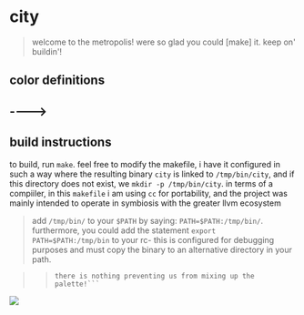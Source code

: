 # city
> welcome to the metropolis!
> were so glad you could [make] it.
> keep on' buildin'!


## color definitions

## ---->

## build instructions 
to build, run ```make```.
feel free to modify the makefile,
i have it configured in such a way where the resulting binary 
```city``` is linked to ```/tmp/bin/city```, and if this directory
does not exist, we ```mkdir -p /tmp/bin/city```.
in terms of a compiiler, in this ```makefile``` i am using ```cc``` for portability,
and the project was mainly intended to 
operate in symbiosis with the greater llvm ecosystem
> add ```/tmp/bin/``` to your ```$PATH``` by saying:
```PATH=$PATH:/tmp/bin/```.
furthermore, you could add the statement ```export PATH=$PATH:/tmp/bin``` to your rc-
> this is configured for debugging purposes and must copy the binary to an alternative directory in your path.

>
>> ```keep in mind, while we only use 8 colors,
>> there is nothing preventing us from mixing up the palette!```
>


![](cityshell.png)
```c
   
```
